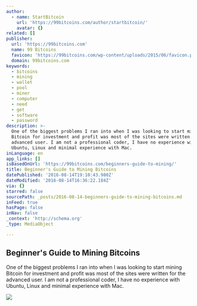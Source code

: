 ```yaml
---
author:
  - name: StartBitcoin
    url: 'https://99bitcoins.com/author/startbitcoin/'
    avatar: {}
related: []
publisher:
  url: 'https://99bitcoins.com'
  name: 99 Bitcoins
  favicon: 'https://99bitcoins.com/wp-content/uploads/2015/06/favicon.png'
  domain: 99bitcoins.com
keywords:
  - bitcoins
  - mining
  - wallet
  - pool
  - miner
  - computer
  - need
  - get
  - software
  - password
description: >-
  One of the biggest problems I ran into when I was looking to start mining
  Bitcoin for investment and profit was most of the sites were written for the
  advanced user. I am not a professional coder, I have no experience with
  Ubuntu, Linux and minimal experience with Mac.
inLanguage: en
app_links: []
isBasedOnUrl: 'https://99bitcoins.com/beginners-guide-to-mining/'
title: Beginner's Guide to Mining Bitcoins
datePublished: '2016-08-14T19:10:43.980Z'
dateModified: '2016-08-14T16:36:22.184Z'
via: {}
starred: false
sourcePath: _posts/2016-08-14-beginners-guide-to-mining-bitcoins.md
inFeed: true
hasPage: false
inNav: false
_context: 'http://schema.org'
_type: MediaObject

---
```

<article style=""><h1>Beginner's Guide to Mining Bitcoins</h1><p>One of the biggest problems I ran into when I was looking to start mining Bitcoin for investment and profit was most of the sites were written for the advanced user. I am not a professional coder, I have no experience with Ubuntu, Linux and minimal experience with Mac.</p><img src="https://99bitcoins.com/wp-content/uploads/2016/07/unnamed-file-66.jpg" /></article>